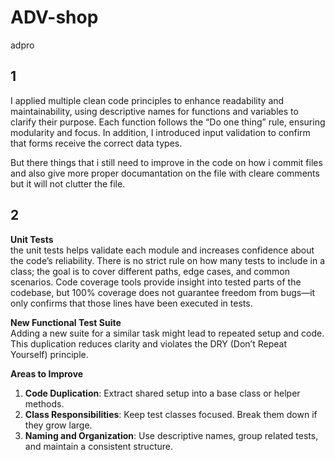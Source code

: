 
# ADV-shop
adpro


## 1

I applied multiple clean code principles to enhance readability and maintainability, using descriptive names for functions and variables to clarify their purpose. Each function follows the “Do one thing” rule, ensuring modularity and focus. In addition, I introduced input validation to confirm that forms receive the correct data types.


But there things that i still need to improve in the code on how i commit files and also give more proper documantation on the file with cleare comments but it will not clutter the file.

## 2

**Unit Tests**  
the unit tests helps validate each module and increases confidence about the code’s reliability. There is no strict rule on how many tests to include in a class; the goal is to cover different paths, edge cases, and common scenarios. Code coverage tools provide insight into tested parts of the codebase, but 100% coverage does not guarantee freedom from bugs—it only confirms that those lines have been executed in tests.

**New Functional Test Suite**  
Adding a new suite for a similar task might lead to repeated setup and code. This duplication reduces clarity and violates the DRY (Don’t Repeat Yourself) principle.

**Areas to Improve**  
1. **Code Duplication**: Extract shared setup into a base class or helper methods.  
2. **Class Responsibilities**: Keep test classes focused. Break them down if they grow large.  
3. **Naming and Organization**: Use descriptive names, group related tests, and maintain a consistent structure.
